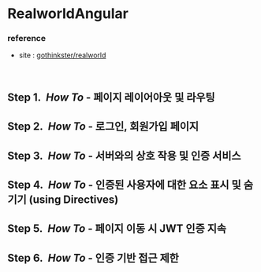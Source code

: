 # RealworldAngular

### reference
* site : [gothinkster/realworld](https://github.com/gothinkster/realworld)
<br/>

## Step 1.&nbsp;&nbsp;*How To* - 페이지 레이어아웃 및 라우팅
## Step 2.&nbsp;&nbsp;*How To* - 로그인, 회원가입 페이지
## Step 3.&nbsp;&nbsp;*How To* - 서버와의 상호 작용 및 인증 서비스
## Step 4.&nbsp;&nbsp;*How To* - 인증된 사용자에 대한 요소 표시 및 숨기기 (using Directives)
## Step 5.&nbsp;&nbsp;*How To* - 페이지 이동 시 JWT 인증 지속
## Step 6.&nbsp;&nbsp;*How To* - 인증 기반 접근 제한